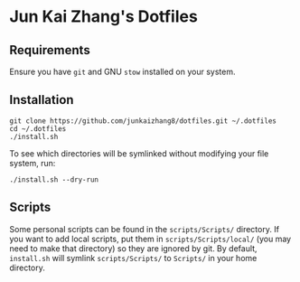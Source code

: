 # Jun Kai Zhang's Dotfiles

## Requirements

Ensure you have `git` and GNU `stow` installed on your system.

## Installation

```
git clone https://github.com/junkaizhang8/dotfiles.git ~/.dotfiles
cd ~/.dotfiles
./install.sh
```

To see which directories will be symlinked without modifying your file system, run:

```
./install.sh --dry-run
```

## Scripts

Some personal scripts can be found in the `scripts/Scripts/` directory. If you want to add local scripts, put them in `scripts/Scripts/local/` (you may need to make that directory) so they are ignored by git. By default, `install.sh` will symlink `scripts/Scripts/` to `Scripts/` in your home directory.
